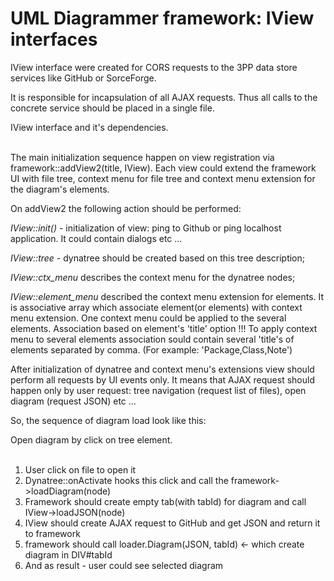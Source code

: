 UML Diagrammer framework: IView interfaces
===================================================

IView interface were created for CORS requests to the 3PP data store services like GitHub or SorceForge.

It is responsible for incapsulation of all AJAX requests. Thus all calls to the concrete service should be placed in a single file.   

<div id="IViewAPI" class="pack-diagram" repo="umlsynco/umlsync" path="dm-diagrams/IViewAPI.umlsync">
IView interface and it's dependencies. 
</div>
<br>


The main initialization sequence happen on view registration via framework::addView2(title, IView).
Each view could extend the framework UI with file tree, context menu for file tree and context menu extension for the diagram's elements.

On addView2 the following action should be performed:   

*IView::init()* - initialization of view: ping to Github or ping localhost application. It could contain dialogs etc ...

*IView::tree* - dynatree should be created based on this tree description;   

*IView::ctx_menu* describes the context menu for the dynatree nodes;

*IView::element_menu* described the context menu extension for elements. It is associative array which associate element(or elements) with context menu extension.
One context menu could be applied to the several elements.
Association based on element's 'title' option !!!
To apply context menu to several elements association sould contain several 'title's of elements separated by comma. (For example: 'Package,Class,Note')       

<be>
After initialization of dynatree and context menu's extensions view should perform all requests by UI events only.
It means that AJAX request should happen only by user request: tree navigation (request list of files), open diagram (request JSON) etc ...    

So, the sequence of diagram load look like this:

<div id="OpenDiagram" class="pack-diagram" repo="umlsynco/umlsync" path="./dm-diagrams/OpenDiagram.umlsync">
Open diagram by click on tree element. 
</div>
<br>

1. User click on file to open it
2. Dynatree::onActivate hooks this click and call the framework->loadDiagram(node)
3. Framework should create empty tab(with tabId) for diagram and call IView->loadJSON(node)
4. IView should create AJAX request to GitHub and get JSON and return it to framework
5. framework should call loader.Diagram(JSON, tabId) <- which create diagram in DIV#tabId
6. And as result - user could see selected diagram  

  
